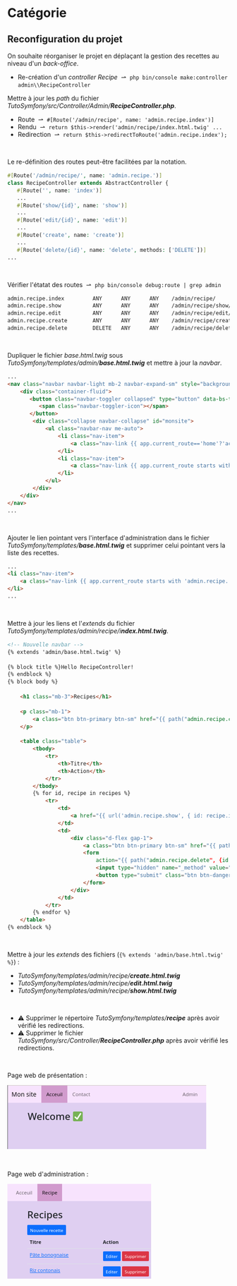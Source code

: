 # Catégorie

## Reconfiguration du projet 

On souhaite réorganiser le projet en déplaçant la gestion des recettes au niveau d'un *back-office*.

- Re-création d'un *controller Recipe*  &nbsp;&#8640;&nbsp; `php bin/console make:controller admin\\RecipeController`


Mettre à jour les *path* du fichier *TutoSymfony/src/Controller/Admin/**RecipeController.php***.

- Route &nbsp;&#8640;&nbsp; `#[Route('/admin/recipe', name: 'admin.recipe.index')]`
- Rendu &nbsp;&#8640;&nbsp; `return $this->render('admin/recipe/index.html.twig' ...`
- Redirection &nbsp;&#8640;&nbsp; `return $this->redirectToRoute('admin.recipe.index');`

<br>

Le re-définition des routes peut-être facilitées par la notation.

```php
#[Route('/admin/recipe/', name: 'admin.recipe.')]
class RecipeController extends AbstractController {
   #[Route('', name: 'index')]
   ...
   #[Route('show/{id}', name: 'show')]
   ...
   #[Route('edit/{id}', name: 'edit')]
   ...
   #[Route('create', name: 'create')]
   ...
   #[Route('delete/{id}', name: 'delete', methods: ['DELETE'])]
...
```

<br>

Vérifier l'étatat des routes  &nbsp;&#8640;&nbsp; `php bin/console debug:route | grep admin`

```bash
admin.recipe.index         ANY      ANY      ANY    /admin/recipe/                     
admin.recipe.show          ANY      ANY      ANY    /admin/recipe/show/{id}            
admin.recipe.edit          ANY      ANY      ANY    /admin/recipe/edit/{id}            
admin.recipe.create        ANY      ANY      ANY    /admin/recipe/create               
admin.recipe.delete        DELETE   ANY      ANY    /admin/recipe/delete/{id} 
```


<br>

Dupliquer le fichier *base.html.twig* sous *TutoSymfony/templates/admin/**base.html.twig*** et mettre à jour la *navbar*.

```html
...
<nav class="navbar navbar-light mb-2 navbar-expand-sm" style="background-color: #f7e3fd;">
	<div class="container-fluid">
	   <button class="navbar-toggler collapsed" type="button" data-bs-toggle="collapse" data-bs-target="#monsite" aria-controls="monsite" aria-expanded="false" aria-label="Toggle navigation">
	      <span class="navbar-toggler-icon"></span>
	   </button>
		<div class="collapse navbar-collapse" id="monsite">
			<ul class="navbar-nav me-auto">
				<li class="nav-item">
					<a class="nav-link {{ app.current_route=='home'?'active':'' }}" href="{{ path("home") }}">Acceuil</a>
				</li>
				<li class="nav-item">
					<a class="nav-link {{ app.current_route starts with 'admin.recipe.'?'active':'' }}" href="{{ path("admin.recipe.index") }}">Recipe</a>
				</li>
			</ul>
		</div>
	</div>
</nav>
...
```

<br>

Ajouter le lien pointant vers l'interface d'administration dans le fichier *TutoSymfony/templates/**base.html.twig*** et supprimer celui pointant vers la liste des recettes.

```html
...
<li class="nav-item">
	<a class="nav-link {{ app.current_route starts with 'admin.recipe.'?'active':'' }}" href="{{ path("admin.recipe.index") }}">Admin</a>
</li>
...
```

<br>

Mettre à jour les liens et l'*extends* du fichier *TutoSymfony/templates/admin/recipe/i**ndex.html.twig***.

```html
<!-- Nouvelle navbar -->
{% extends 'admin/base.html.twig' %}

{% block title %}Hello RecipeController!
{% endblock %}
{% block body %}

	<h1 class="mb-3">Recipes</h1>

	<p class="mb-1">
		<a class="btn btn-primary btn-sm" href="{{ path("admin.recipe.create") }}">Nouvelle recette</a>
	</p>

	<table class="table">
		<tbody>
			<tr>
				<th>Titre</th>
				<th>Action</th>
			</tr>
		</tbody>
		{% for id, recipe in recipes %}
			<tr>
				<td>
					<a href="{{ url('admin.recipe.show', { id: recipe.id }) }}">{{ recipe.title }}</a>
				</td>
				<td>
					<div class="d-flex gap-1">
						<a class="btn btn-primary btn-sm" href="{{ path("admin.recipe.edit", {id: recipe.id }) }}">Editer</a>
						<form
							action="{{ path("admin.recipe.delete", {id: recipe.id }) }}" method="post">
							<input type="hidden" name="_method" value="DELETE">
							<button type="submit" class="btn btn-danger btn-sm">Supprimer</button>
						</form>
					</div>
				</td>
			</tr>
		{% endfor %}
	</table>
{% endblock %}
```

<br>

Mettre à jour les *extends* des fichiers (`{% extends 'admin/base.html.twig' %}`) :

- *TutoSymfony/templates/admin/recipe/**create.html.twig***
- *TutoSymfony/templates/admin/recipe/**edit.html.twig***
- *TutoSymfony/templates/admin/recipe/**show.html.twig***

<br>

- :warning: Supprimer le répertoire *TutoSymfony/templates/**recipe*** après avoir vérifié les redirections.
- :warning: Supprimer le fichier *TutoSymfony/src/Controller/**RecipeController.php*** après avoir vérifié les redirections.


<br>

Page web de présentation  :

![32](pic/32.png)

<br>

Page web d'administration :

![33](pic/33.png)
